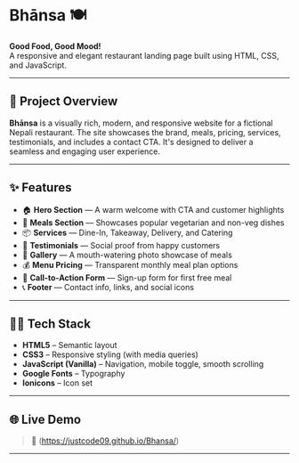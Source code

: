 # Bhānsa 🍽️  
**Good Food, Good Mood!**  
A responsive and elegant restaurant landing page built using HTML, CSS, and JavaScript.

---

## 📌 Project Overview

**Bhānsa** is a visually rich, modern, and responsive website for a fictional Nepali restaurant. The site showcases the brand, meals, pricing, services, testimonials, and includes a contact CTA. It's designed to deliver a seamless and engaging user experience.

---

## ✨ Features

- 🏠 **Hero Section** — A warm welcome with CTA and customer highlights  
- 🥘 **Meals Section** — Showcases popular vegetarian and non-veg dishes  
- 📦 **Services** — Dine-In, Takeaway, Delivery, and Catering  
- 💬 **Testimonials** — Social proof from happy customers  
- 📸 **Gallery** — A mouth-watering photo showcase of meals  
- 💰 **Menu Pricing** — Transparent monthly meal plan options  
- 📨 **Call-to-Action Form** — Sign-up form for first free meal  
- 📞 **Footer** — Contact info, links, and social icons  

---

## 🧑‍🍳 Tech Stack

- **HTML5** – Semantic layout  
- **CSS3** – Responsive styling (with media queries)  
- **JavaScript (Vanilla)** – Navigation, mobile toggle, smooth scrolling  
- **Google Fonts** – Typography  
- **Ionicons** – Icon set  

---

## 🌐 Live Demo

> 🔗 (https://justcode09.github.io/Bhansa/)

---
